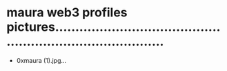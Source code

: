 # maura web3 profiles pictures................................................................................
- 0xmaura (1).jpg...
